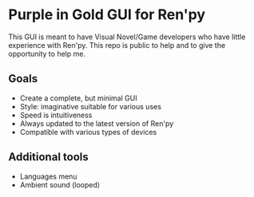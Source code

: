 # Purple in Gold GUI for Ren'py
This GUI is meant to have Visual Novel/Game developers who have little experience with Ren'py.
This repo is public to help and to give the opportunity to help me.

## Goals
- Create a complete, but minimal GUI
- Style: imaginative suitable for various uses
- Speed is intuitiveness
- Always updated to the latest version of Ren'py
- Compatible with various types of devices

## Additional tools
- Languages menu
- Ambient sound (looped)
